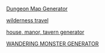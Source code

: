 [Dungeon Map Generator](https://www.kassoon.com/dnd/dungeon-map/)

[wilderness travel](https://www.kassoon.com/dnd/wilderness-travel/)

[house, manor, tavern generator](https://www.kassoon.com/dnd/house-map-generator)

[WANDERING MONSTER GENERATOR](https://www.kassoon.com/dnd/5e/random-monsters/)
